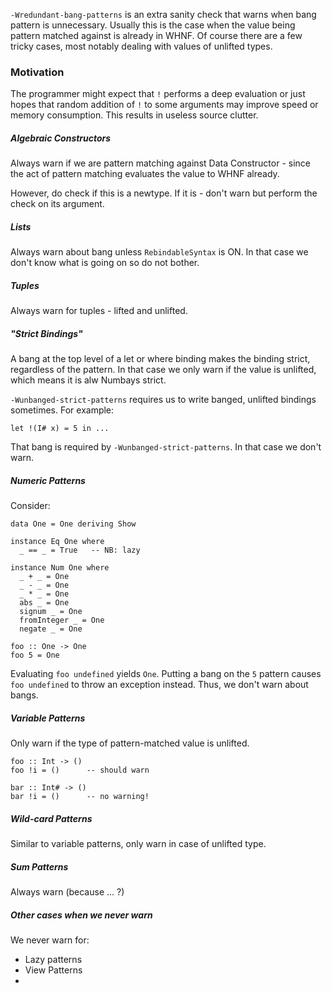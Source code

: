 `-Wredundant-bang-patterns` is an extra sanity check that warns when bang pattern is unnecessary. Usually this is the case when the value being pattern matched against is already in WHNF. Of course there are a few tricky cases, most notably dealing with values of unlifted types.

### Motivation
The programmer might expect that `!` performs a deep evaluation or just hopes that random addition of `!` to some arguments may improve speed or memory consumption. This results in useless source clutter.

##### Algebraic Constructors
Always warn if we are pattern matching against Data Constructor - since the act of pattern matching evaluates the value to WHNF already.

However, do check if this is a newtype. If it is - don't warn but perform the check on its argument.

##### Lists

Always warn about bang unless `RebindableSyntax` is ON. In that case we don't know what is going on so do not bother.

##### Tuples

Always warn for tuples - lifted and unlifted.

##### "Strict Bindings"
A bang at the top level of a let or where binding makes the binding strict, regardless of the pattern. In that case we only warn if the value is unlifted, which means it is alw Numbays strict.

`-Wunbanged-strict-patterns` requires us to write banged, unlifted bindings sometimes. For example:

```
let !(I# x) = 5 in ...
```

That bang is required by `-Wunbanged-strict-patterns`. In that case we don't warn.

##### Numeric Patterns
Consider:
```
data One = One deriving Show

instance Eq One where
  _ == _ = True   -- NB: lazy

instance Num One where
  _ + _ = One
  _ - _ = One
  _ * _ = One
  abs _ = One
  signum _ = One
  fromInteger _ = One
  negate _ = One

foo :: One -> One
foo 5 = One

```
Evaluating `foo undefined` yields `One`. Putting a bang on the `5` pattern causes `foo undefined` to throw an exception instead. Thus, we don't warn about bangs.

##### Variable Patterns
Only warn if the type of pattern-matched value is unlifted.

```
foo :: Int -> ()
foo !i = ()      -- should warn

bar :: Int# -> ()
bar !i = ()      -- no warning!
```

##### Wild-card Patterns
Similar to variable patterns, only warn in case of unlifted type.

##### Sum Patterns
Always warn (because ... ?)

##### Other cases when we never warn
We never warn for:
* Lazy patterns
* View Patterns
* 